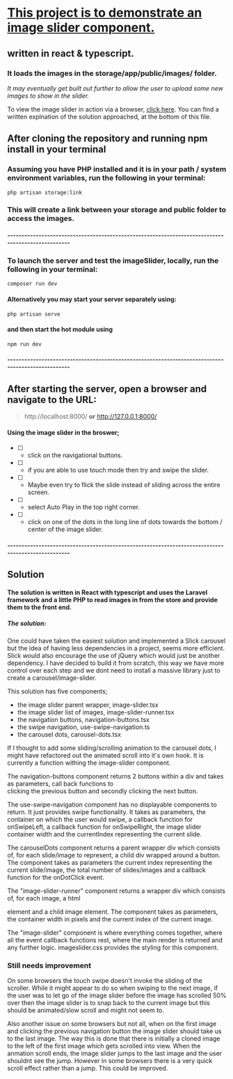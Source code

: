 # <ins> This project is to demonstrate an image slider component.</ins> 
## written in react & typescript.

### It loads the images in the storage/app/public/images/ folder.
*It may eventually get built out further to allow the user to upload some new images to show in the slider.*

To view the image slider in action via a browser, [click here](https://imageslider.imadsayed.co.uk/). You can find a written explnation of the solution approached, at the bottom of this file.

## After cloning the repository and running npm install in your terminal

### Assuming you have PHP installed and it is in your path / system environment variables, run the following in your terminal:
```
php artisan storage:link
```
### This will create a link between your storage and public folder to access the images.

#### --------------------------------------------------------------------------------------------------

### To launch the server and test the imageSlider, locally, run the following in your terminal: 
```
composer run dev
```
#### Alternatively you may start your server separately using: 
```
php artisan serve
```
#### and then start the hot module using
```
npm run dev
```
#### --------------------------------------------------------------------------------------------------

## After starting the server, open a browser and navigate to the URL: 
> http://localhost:8000/
**or**
> http://127.0.0.1:8000/

#### Using the image slider in the broswer;
- [ ] - click on the navigational buttons.
- [ ] - if you are able to use touch mode then try and swipe the slider.
- [ ] - Maybe even try to flick the slide instead of sliding across the entire screen.
- [ ] - select Auto Play in the top right corner.
- [ ] - click on one of the dots in the long line of dots towards the bottom / center of the image slider.

#### --------------------------------------------------------------------------------------------------

## Solution
#### The solution is written in React with typescript and uses the Laravel framework and a little PHP to read images in from the store and provide them to the front end.

##### The solution:

One could have taken the easiest solution and implemented a Slick carousel but the idea of having less dependencies in a project, seems more efficient. Slick would also encourage the use of jQuery which would just be another dependency. I have decided to build it from scratch, this way we have more control over each step and we dont need to install a massive library just to create a carousel/image-slider.

This solution has five components;
- the image slider parent wrapper, image-slider.tsx
- the image slider list of images, image-slider-runner.tsx
- the navigation buttons, navigation-buttons.tsx
- the swipe navigation, use-swipe-navigation.ts
- the carousel dots, carousel-dots.tsx

If I thought to add some sliding/scrolling animation to the carousel dots, I might have refactored out the animated scroll into it's own hook.
It is currently a function withing the image-slider component.

The navigation-buttons component returns 2 buttons within a div and takes as parameters, call back functions to  
clicking the previous button and secondly clicking the next button.

The use-swipe-navigation component has no displayable components to return. It just provides swipe functionality. It takes as parameters, the container on which the user would swipe,
a callback function for onSwipeLeft, a callback function for onSwipeRight, the image slider container width and the currentIndex representing the current slide.

The carouselDots component returns a parent wrapper div which consists of, for each slide/image to represent, a child div wrapped around a button. The component takes as parameters the current index representing the current slide/image, the total number of slides/images and a callback function for the onDotClick event.

The "image-slider-runner" component returns a wrapper div which consists of, for each image, a html <figure></figure> element and a child image element. The component takes as parameters, the container width in pixels and the current index of the current image.

The "image-slider" component is where everything comes together, where all the event callback functions rest, where the main render is returned and any further logic. imageslider.css provides the styling for this component.

### Still needs improvement
On some browsers the touch swipe doesn't invoke the sliding of the scroller. While it might appear to do so when swiping to the next image, if the user was to let go of the image slider before the image has scrolled 50% over then the image slider is to snap back to the current image but this should be animated/slow scroll and might not seem to.

Also another issue on some browsers but not all, when on the first image and clicking the previous navigation button the image slider should take us to the last image. The way this is done that there is initially a cloned image to the left of the first image which gets scrolled into view. When the anmation scroll ends, the image slider jumps to the last image and the user shouldnt see the jump. However in some browsers there is a very quick scroll effect rather than a jump. This could be improved.




